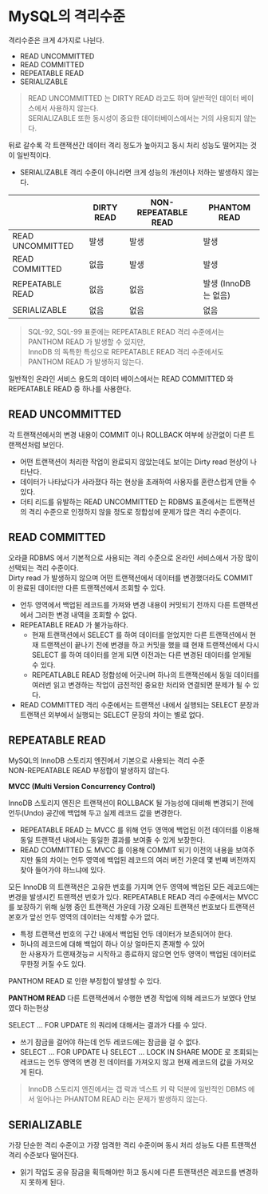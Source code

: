 # MySQL의 격리수준

격리수준은 크게 4가지로 나뉜다.

- READ UNCOMMITTED
- READ COMMITTED
- REPEATABLE READ
- SERIALIZABLE

> READ UNCOMMITTED 는 DIRTY READ 라고도 하며 일반적인 데이터 베이스에서 사용하지 않는다. <br />
> SERIALIZABLE 또한 동시성이 중요한 데이터베이스에서는 거의 사용되지 않는다.

뒤로 갈수록 각 트랜잭션간 데이터 격리 정도가 높아지고 동시 처리 성능도 떨어지는 것이 일반적이다.

- SERIALIZABLE 격리 수준이 아니라면 크게 성능의 개선이나 저하는 발생하지 않는다.

|                  | DIRTY READ | NON-REPEATABLE READ | PHANTOM READ         |
| ---------------- | ---------- | ------------------- | -------------------- |
| READ UNCOMMITTED | 발생       | 발생                | 발생                 |
| READ COMMITTED   | 없음       | 발생                | 발생                 |
| REPEATABLE READ  | 없음       | 없음                | 발생 (InnoDB는 없음) |
| SERIALIZABLE     | 없음       | 없음                | 없음                 |

> SQL-92, SQL-99 표준에는 REPEATABLE READ 격리 수준에서는 PANTHOM READ 가 발생할 수 있지만, <br />
> InnoDB 의 독특한 특성으로 REPEATABLE READ 격리 수준에서도 PANTHOM READ 가 발생하지 않는다.

일반적인 온라인 서비스 용도의 데이터 베이스에서는 READ COMMITTED 와 REPEATABLE READ 중 하나를 사용한다.

## READ UNCOMMITTED

각 트랜잭션에서의 변경 내용이 COMMIT 이나 ROLLBACK 여부에 상관없이 다른 트랜잭션처럼 보인다.

- 어떤 트랜잭션이 처리한 작업이 완료되지 않았는데도 보이는 Dirty read 현상이 나타난다.
- 데이터가 나타났다가 사라졌다 하는 현상을 초래하여 사용자를 혼란스럽게 만들 수 있다.
- 더티 리드를 유발하는 READ UNCOMMITTED 는 RDBMS 표준에서는 트랜잭션의 격리 수준으로 인정하지 않을 정도로 정합성에 문제가 많은 격리 수준이다.

## READ COMMITTED

오라클 RDBMS 에서 기본적으로 사용되는 격리 수준으로 온라인 서비스에서 가장 많이 선택되는 격리 수준이다. <br />
Dirty read 가 발생하지 않으며 어떤 트랜잭션에서 데이터를 변경했더라도 COMMIT 이 완료된 데이터만 다른 트랜잭션에서 조회할 수 있다.

- 언두 영역에서 백업된 레코드를 가져와 변경 내용이 커밋되기 전까지 다른 트랜잭션에서 그러한 변경 내역을 조회할 수 없다.
- REPEATABLE READ 가 불가능하다.
  - 현재 트랜잭션에서 SELECT 를 하여 데이터를 얻었지만 다른 트랜잭션에서 현재 트랜잭션이 끝나기 전에 변경을 하고 커밋을 했을 떄 현재 트랜잭션에서 다시 SELECT 를 하여 데이터를 얻게 되면 이전과는 다른 변경된 데이터를 얻게될 수 있다.
  - REPEATLABLE READ 정합성에 어긋나며 하나의 트랜잭션에서 동일 데이터를 여러번 읽고 변경하는 작업이 금전적인 중요한 처리와 연결되면 문제가 될 수 있다.
- READ COMMITTED 격리 수준에서는 트랜잭션 내에서 실행되는 SELECT 문장과 트랜잭션 외부에서 실행되는 SELECT 문장의 차이는 별로 없다.

## REPEATABLE READ

MySQL의 InnoDB 스토리지 엔진에서 기본으로 사용되는 격리 수준 <br />
NON-REPEATABLE READ 부정합이 발생하지 않는다.

**MVCC (Multi Version Concurrency Control)**

InnoDB 스토리지 엔진은 트랜잭션이 ROLLBACK 될 가능성에 대비해 변경되기 전에 언두(Undo) 공간에 백업해 두고 실제 레코드 값을 변경한다.

- REPEATABLE READ 는 MVCC 를 위해 언두 영역에 백업된 이전 데이터를 이용해 동일 트랜잭션 내에서는 동일한 결과를 보여줄 수 있게 보장한다.
- READ COMMITTED 도 MVCC 를 이용해 COMMIT 되기 이전의 내용을 보여주지만 둘의 차이는 언두 영역에 백업된 레코드의 여러 버전 가운데 몇 번쨰 버전까지 찾아 들어가야 하느냐에 있다.

모든 InnoDB 의 트랜잭션은 고유한 번호를 가지며 언두 영역에 백업된 모든 레코드에는 변경을 발생시킨 트랜잭션 번호가 있다.
REPEATABLE READ 격리 수준에서는 MVCC를 보장하기 위해 실행 중인 트랜잭션 가운데 가장 오래된 트랜잭션 번호보다 트랜잭션 본호가 앞선 언두 영역의 데이터는 삭제할 수가 없다.

- 특정 트랜잭션 번호의 구간 내에서 백업된 언두 데이터가 보존되어야 한다.
- 하나의 레코드에 대해 백업이 하나 이상 얼마든지 존재할 수 있어 <br />
  한 사용자가 트랜재겻능ㄹ 시작하고 종료하지 않으면 언두 영역이 백업된 데이터로 무한정 커질 수도 있다.

PANTHOM READ 로 인한 부정합이 발생할 수 있다.

**PANTHOM READ**
다른 트랜잭션에서 수행한 변경 작업에 의해 레코드가 보였다 안보였다 하는현상

SELECT ... FOR UPDATE 의 쿼리에 대해서는 결과가 다를 수 있다.

- 쓰기 잠금을 걸어야 하는데 언두 레코드에는 잠금을 걸 수 없다.
- SELECT ... FOR UPDATE 나 SELECT ... LOCK IN SHARE MODE 로 조회되는 레코드는 언두 영역의 변경 전 데이터를 가져오지 않고 현재 레코드의 값을 가져오게 된다.

> InnoDB 스토리지 엔진에서는 갭 락과 넥스트 키 락 덕분에 일반적인 DBMS 에서 일어나는 PHANTOM READ 라는 문제가 발생하지 않는다.

## SERIALIZABLE

가장 단순한 격리 수준이고 가장 엄격한 격리 수준이며 동시 처리 성능도 다른 트랜잭션 격리 수준보다 떨어진다.

- 읽기 작업도 공유 잠금을 획득해야만 하고 동시에 다른 트랜잭션은 레코드를 변경하지 못하게 된다.
